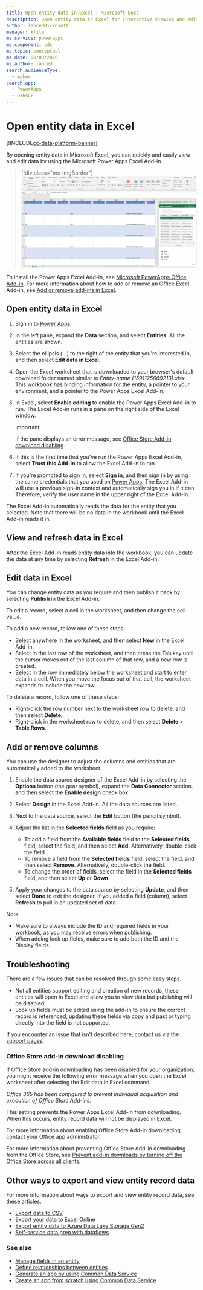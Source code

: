 ```yaml
---
title: Open entity data in Excel | Microsoft Docs
description: Open entity data in Excel for interactive viewing and editing.
author: lancedMicrosoft
manager: kfile
ms.service: powerapps
ms.component: cds
ms.topic: conceptual
ms.date: 06/03/2020
ms.author: lanced
search.audienceType: 
  - maker
search.app: 
  - PowerApps
  - D365CE
---
```

# Open entity data in Excel
[!INCLUDE[cc-data-platform-banner](../../includes/cc-data-platform-banner.md)]

By opening entity data in Microsoft Excel, you can quickly and easily view and edit data by using the Microsoft Power Apps Excel Add-in. <!-- The Power Apps Excel Add-in requires Microsoft Excel 2016. -->

> [!div class="mx-imgBorder"] 
> ![Excel Add-in](./media/data-platform-cds-excel-addin/ExcelAddin.png "Power Apps Excel Add-in")

To install the Power Apps Excel Add-in, see [Microsoft PowerApps Office Add-in](https://appsource.microsoft.com/en-us/product/office/WA104380330?tab=Overview). For more information about how to add or remove an Office Excel Add-in, see [Add or remove add-ins in Excel](https://support.office.com/en-us/article/add-or-remove-add-ins-in-excel-0af570c4-5cf3-4fa9-9b88-403625a0b460).

## Open entity data in Excel
1. Sign in to [Power Apps](https://make.powerapps.com/?utm_source=padocs&utm_medium=linkinadoc&utm_campaign=referralsfromdoc).

1. In the left pane, expand the **Data** section, and select **Entities**. All the entities are shown.

2. Select the ellipsis (...) to the right of the entity that you're interested in, and then select **Edit data in Excel**. 

3. Open the Excel worksheet that is downloaded to your browser's default download folder named similar to *Entity-name (1591125669213).xlsx*. This workbook has binding information for the entity, a pointer to your environment, and a pointer to the Power Apps Excel Add-in.

4. In Excel, select **Enable editing** to enable the Power Apps Excel Add-in to run. The Excel Add-in runs in a pane on the right side of the Excel window.

    > [!IMPORTANT]
    > If the pane displays an error message, see [Office Store Add-in download disabling](#office-store-add-in-download-disabling). 

5. If this is the first time that you've run the Power Apps Excel Add-in, select **Trust this Add-in** to allow the Excel Add-in to run.

6. If you're prompted to sign in, select **Sign in**, and then sign in by using the same credentials that you used on [Power Apps](https:///?utm_source=padocs&utm_medium=linkinadoc&utm_campaign=referralsfromdoc). The Excel Add-in will use a previous sign-in context and automatically sign you in if it can. Therefore, verify the user name in the upper right of the Excel Add-in.

The Excel Add-in automatically reads the data for the entity that you selected. Note that there will be no data in the workbook until the Excel Add-in reads it in.

## View and refresh data in Excel
After the Excel Add-in reads entity data into the workbook, you can update the data at any time by selecting **Refresh** in the Excel Add-in.

## Edit data in Excel
You can change entity data as you require and then publish it back by selecting **Publish** in the Excel Add-in.

To edit a record, select a cell in the worksheet, and then change the cell value.

To add a new record, follow one of these steps:

* Select anywhere in the worksheet, and then select **New** in the Excel Add-in.
* Select in the last row of the worksheet, and then press the Tab key until the cursor moves out of the last column of that row, and a new row is created.
* Select in the row immediately below the worksheet and start to enter data in a cell. When you move the focus out of that cell, the worksheet expands to include the new row.

To delete a record, follow one of these steps:

* Right-click the row number next to the worksheet row to delete, and then select **Delete**.
* Right-click in the worksheet row to delete, and then select **Delete** > **Table Rows**.

## Add or remove columns
You can use the designer to adjust the columns and entities that are automatically added to the worksheet.

1. Enable the data source designer of the Excel Add-in by selecting the **Options** button (the gear symbol), expand the **Data Connector** section, and then select the **Enable design** check box.

2. Select **Design** in the Excel Add-in. All the data sources are listed.

3. Next to the data source, select the **Edit** button (the pencil symbol).

4. Adjust the list in the **Selected fields** field as you require:
   * To add a field from the **Available fields** field to the **Selected fields** field, select the field, and then select **Add**. Alternatively, double-click the field.
   * To remove a field from the **Selected fields** field, select the field, and then select **Remove**. Alternatively, double-click the field.
   * To change the order of fields, select the field in the **Selected fields** field, and then select **Up** or **Down**.

5. Apply your changes to the data source by selecting **Update**, and then select **Done** to exit the designer. If you added a field (column), select **Refresh** to pull in an updated set of data.

> [!NOTE]
> - Make sure to always include the ID and required fields in your workbook, as you may receive errors when publishing.
> - When adding look up fields, make sure to add both the ID and the Display fields.

## Troubleshooting
There are a few issues that can be resolved through some easy steps.

* Not all entities support editing and creation of new records, these entities will open in Excel and allow you to view data but publishing will be disabled.
* Look up fields must be edited using the add-in to ensure the correct record is referenced, updating these fields via copy and past or typing directly into the field is not supported.

If you encounter an issue that isn't described here, contact us via the [support pages](https://powerapps.microsoft.com/support/).

### Office Store add-in download disabling
If Office Store add-in downloading has been disabled for your organization, you might receive the following error message when you open the Excel worksheet after selecting the Edit data in Excel command. 

*Office 365 has been configured to prevent individual acquisition and execution of Office Store Add-ins.*

This setting prevents the Power Apps Excel Add-in from downloading. When this occurs, entity record data will not be displayed in Excel. 

For more information about enabling Office Store Add-in downloading, contact your Office app administrator. 

For more information about preventing Office Store Add-in downloading from the Office Store, see [Prevent add-in downloads by turning off the Office Store across all clients](/microsoft-365/admin/manage/manage-deployment-of-add-ins?view=o365-worldwide#prevent-add-in-downloads-by-turning-off-the-office-store-across-all-clients-except-outlook).

## Other ways to export and view entity record data
For more information about ways to export and view entity record data, see these articles.
- [Export data to CSV](/powerapps/maker/common-data-service/data-platform-import-export#export-data-to-csv) 
- [Export your data to Excel Online](/powerapps/user/export-to-excel-online)
- [Export entity data to Azure Data Lake Storage Gen2](/powerapps/maker/common-data-service/export-to-data-lake)
- [Self-service data prep with dataflows](/powerapps/maker/common-data-service/self-service-data-prep-with-dataflows)


### See also
* [Manage fields in an entity](data-platform-manage-fields.md)
* [Define relationships between entities](data-platform-entity-lookup.md)
* [Generate an app by using Common Data Service](../canvas-apps/data-platform-create-app.md)
* [Create an app from scratch using Common Data Service](../canvas-apps/data-platform-create-app-scratch.md)

